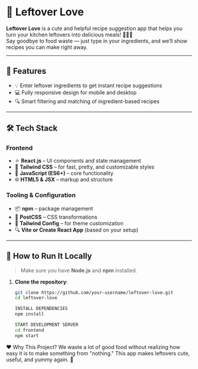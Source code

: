 # 🍓 Leftover Love

**Leftover Love** is a cute and helpful recipe suggestion app that helps you turn your kitchen leftovers into delicious meals! 🥕🍞🍅  
Say goodbye to food waste — just type in your ingredients, and we’ll show recipes you can make right away.

---

## 🌟 Features

- 💡 Enter leftover ingredients to get instant recipe suggestions
- 💻 Fully responsive design for mobile and desktop
- 🔍 Smart filtering and matching of ingredient-based recipes

---

## 🛠️ Tech Stack

### Frontend
- ⚛️ **React.js** – UI components and state management
- 🎨 **Tailwind CSS** – for fast, pretty, and customizable styles
- 🧠 **JavaScript (ES6+)** – core functionality
- 🌐 **HTML5 & JSX** – markup and structure

### Tooling & Configuration
- 📦 **npm** – package management
- 🔧 **PostCSS** – CSS transformations
- 📐 **Tailwind Config** – for theme customization
- 🔍 **Vite or Create React App** (based on your setup)

---

## 🚀 How to Run It Locally

> Make sure you have **Node.js** and **npm** installed.

1. **Clone the repository**:
   ```bash
   git clone https://github.com/your-username/leftover-love.git
   cd leftover-love

   INSTALL DEPENDENCIES
   npm install

   START DEVELOPMENT SERVER
   cd frontend
   npm start


❤️ Why This Project?
We waste a lot of good food without realizing how easy it is to make something from "nothing."
This app makes leftovers cute, useful, and yummy again. 🌸


